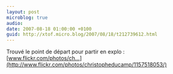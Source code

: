 ```yaml
---
layout: post
microblog: true
audio: 
date: 2007-08-18 01:00:00 +0100
guid: http://xtof.micro.blog/2007/08/18/t212739612.html
---
```

Trouvé le point de départ pour partir en explo  : [www.flickr.com/photos/ch...](http://www.flickr.com/photos/christopheducamp/1157518053/)
